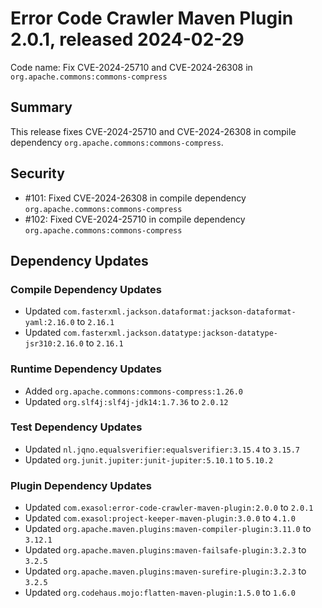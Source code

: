 # Error Code Crawler Maven Plugin 2.0.1, released 2024-02-29

Code name: Fix CVE-2024-25710 and CVE-2024-26308 in `org.apache.commons:commons-compress`

## Summary

This release fixes CVE-2024-25710 and CVE-2024-26308 in compile dependency `org.apache.commons:commons-compress`.

## Security

* #101: Fixed CVE-2024-26308 in compile dependency `org.apache.commons:commons-compress`
* #102: Fixed CVE-2024-25710 in compile dependency `org.apache.commons:commons-compress`

## Dependency Updates

### Compile Dependency Updates

* Updated `com.fasterxml.jackson.dataformat:jackson-dataformat-yaml:2.16.0` to `2.16.1`
* Updated `com.fasterxml.jackson.datatype:jackson-datatype-jsr310:2.16.0` to `2.16.1`

### Runtime Dependency Updates

* Added `org.apache.commons:commons-compress:1.26.0`
* Updated `org.slf4j:slf4j-jdk14:1.7.36` to `2.0.12`

### Test Dependency Updates

* Updated `nl.jqno.equalsverifier:equalsverifier:3.15.4` to `3.15.7`
* Updated `org.junit.jupiter:junit-jupiter:5.10.1` to `5.10.2`

### Plugin Dependency Updates

* Updated `com.exasol:error-code-crawler-maven-plugin:2.0.0` to `2.0.1`
* Updated `com.exasol:project-keeper-maven-plugin:3.0.0` to `4.1.0`
* Updated `org.apache.maven.plugins:maven-compiler-plugin:3.11.0` to `3.12.1`
* Updated `org.apache.maven.plugins:maven-failsafe-plugin:3.2.3` to `3.2.5`
* Updated `org.apache.maven.plugins:maven-surefire-plugin:3.2.3` to `3.2.5`
* Updated `org.codehaus.mojo:flatten-maven-plugin:1.5.0` to `1.6.0`
